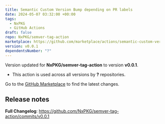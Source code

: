 ```yaml
---
title: Semantic Custom Version Bump depending on PR labels
date: 2024-05-07 03:32:00 +00:00
tags:
  - NxPKG
  - GitHub Actions
draft: false
repo: NxPKG/semver-tag-action
marketplace: https://github.com/marketplace/actions/semantic-custom-version-bump-depending-on-pr-labels
version: v0.0.1
dependentsNumber: "?"
---
```



Version updated for **NxPKG/semver-tag-action** to version **v0.0.1**.
- This action is used across all versions by **?** repositories.

Go to the [GitHub Marketplace](https://github.com/marketplace/actions/semantic-custom-version-bump-depending-on-pr-labels) to find the latest changes.

## Release notes

**Full Changelog**: https://github.com/NxPKG/semver-tag-action/commits/v0.0.1
